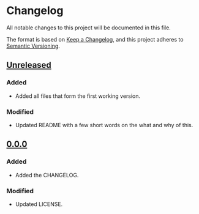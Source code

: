 # Changelog
All notable changes to this project will be documented in this file.

The format is based on [Keep a Changelog](https://keepachangelog.com/en/1.0.0/),
and this project adheres to [Semantic Versioning](https://semver.org/spec/v2.0.0.html).

## [Unreleased]

### Added
- Added all files that form the first working version.

### Modified
- Updated README with a few short words on the what and why of this.

## [0.0.0]

### Added
- Added the CHANGELOG.

### Modified
- Updated LICENSE.

[Unreleased]: https://github.com/iwcharlton/minecraft-monitor/0.0.0...HEAD
[0.0.0]: https://github.com/iwcharlton/minecraft-monitor/releases/tag/0.0.0